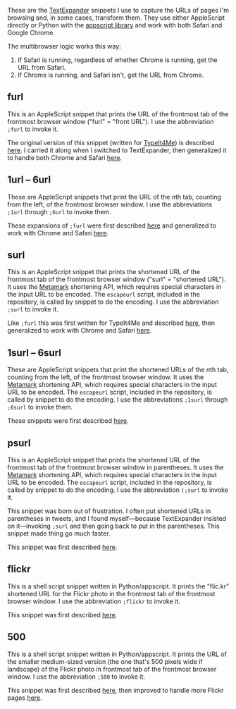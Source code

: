 These are the [TextExpander][2] snippets I use to capture the URLs of pages I'm browsing and, in some cases, transform them. They use either AppleScript directly or Python with the [appscript library][1] and work with both Safari and Google Chrome.

The multibrowser logic works this way:

1. If Safari is running, regardless of whether Chrome is running, get the URL from Safari.
2. If Chrome is running, and Safari isn't, get the URL from Chrome.


## furl ##

This is an AppleScript snippet that prints the URL of the frontmost tab of the frontmost browser window ("furl" = "front URL"). I use the abbreviation `;furl` to invoke it.

The original version of this snippet (written for [TypeIt4Me][6]) is described [here][3]. I carried it along when I switched to TextExpander, then generalized it to handle both Chrome and Safari [here][4].

## 1url – 6url ##

These are AppleScript snippets that print the URL of the *n*th tab, counting from the left, of the frontmost browser window. I use the abbreviations `;1url` through `;6url` to invoke them.

These expansions of `;furl` were first described [here][5] and generalized to work with Chrome and Safari [here][4].

## surl ##

This is an AppleScript snippet that prints the shortened URL of the frontmost tab of the frontmost browser window ("surl" = "shortened URL"). It uses the [Metamark][10] shortening API, which requires special characters in the input URL to be encoded. The `escapeurl` script, included in the repository, is called by snippet to do the encoding. I use the abbreviation `;surl` to invoke it.

Like `;furl` this was first written for TypeIt4Me and described [here][3], then generalized to work with Chrome and Safari [here][4].

## 1surl – 6surl ##

These are AppleScript snippets that print the shortened URLs of the *n*th tab, counting from the left, of the frontmost browser window. It uses the [Metamark][10] shortening API, which requires special characters in the input URL to be encoded. The `escapeurl` script, included in the repository, is called by snippet to do the encoding. I use the abbreviations `;1surl` through `;6surl` to invoke them.

These snippets were first described [here][4].

## psurl ##

This is an AppleScript snippet that prints the shortened URL of the frontmost tab of the frontmost browser window in parentheses. It uses the [Metamark][10] shortening API, which requires special characters in the input URL to be encoded. The `escapeurl` script, included in the repository, is called by snippet to do the encoding. I use the abbreviation `(;surl` to invoke it.

This snippet was born out of frustration. I often put shortened URLs in parentheses in tweets, and I found myself—because TextExpander insisted on it—invoking `;surl` and then going back to put in the parentheses. This snippet made thing go much faster.

This snippet was first described [here][4].

## flickr ##

This is a shell script snippet written in Python/appscript. It prints the "flic.kr" shortened URL for the Flickr photo in the frontmost tab of the frontmost browser window. I use the abbreviation `;flickr` to invoke it.

This snippet was first described [here][7].

## 500 ##

This is a shell script snippet written in Python/appscript. It prints the URL of the smaller medium-sized version (the one that's 500 pixels wide if landscape) of the Flickr photo in frontmost tab of the frontmost browser window. I use the abbreviation `;500` to invoke it.

This snippet was first described [here][8], then improved to handle more Flickr pages [here][9].



[1]: http://appscript.sourceforge.net/index.html
[2]: http://smilesoftware.com/TextExpander/
[3]: http://www.leancrew.com/all-this/2008/03/long-and-shortened-urls-with-typeit4me/
[4]: http://www.leancrew.com/all-this/2010/10/textexpander-snippets-for-google-chrome/
[5]: http://www.leancrew.com/all-this/2009/07/safari-tab-urls-via-textexpander/
[6]: http://www.ettoresoftware.com/products/typeit4me/
[7]: http://www.leancrew.com/all-this/2010/03/shortened-flickr-urls/
[8]: http://www.leancrew.com/all-this/2010/07/flickr-image-url-via-textexpander/
[9]: http://www.leancrew.com/all-this/2010/07/updated-flickr-url-script-for-textexpander/
[10]: http://metamark.net/
